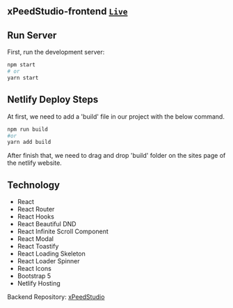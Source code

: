 ## xPeedStudio-frontend [`Live`](https://calculator-mern.netlify.app)

## Run Server

First, run the development server:

```bash
npm start
# or
yarn start
```

## Netlify Deploy Steps
At first, we need to add a 'build' file in our project with the below command.
```bash
npm run build
#or
yarn add build
```
After finish that, we need to drag and drop 'build' folder on the sites page of the netlify website.

## Technology
- React
- React Router
- React Hooks 
- React Beautiful DND
- React Infinite Scroll Component
- React Modal
- React Toastify
- React Loading Skeleton
- React Loader Spinner
- React Icons
- Bootstrap 5
- Netlify Hosting

Backend Repository: [xPeedStudio](https://github.com/shahnewaz171/xpeedStudio-backend)
